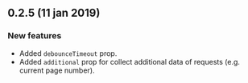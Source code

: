 ## 0.2.5 (11 jan 2019)

### New features

- Added `debounceTimeout` prop.
- Added `additional` prop for collect additional data of requests (e.g. current page number).

